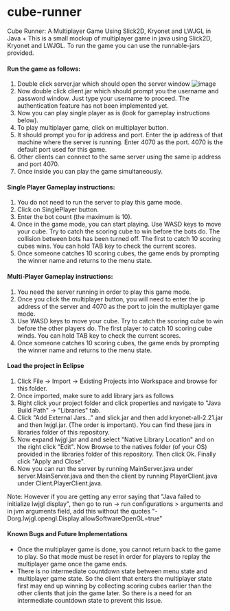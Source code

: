 # cube-runner
Cube Runner: A Multiplayer Game Using Slick2D, Kryonet and LWJGL in Java
+
This is a small mockup of multiplayer game in java using Slick2D, Kryonet and LWJGL. To run the game you can use the runnable-jars provided.

#### Run the game as follows:
1. Double click server.jar which should open the server window
![image](https://user-images.githubusercontent.com/18495886/34471595-b6c80a14-ef1b-11e7-92e8-75e094a532eb.png)
2. Now double click client.jar which should prompt you the username and password window. Just type your username to proceed. The authentication feature has not been implemented yet. 
3. Now you can play single player as is (look for gameplay instructions below).
4. To play multiplayer game, click on multiplayer button.
5. It should prompt you for ip address and port. Enter the ip address of that machine where the server is running. Enter 4070 as the port. 4070 is the default port used for this game.
6. Other clients can connect to the same server using the same ip address and port 4070.
7. Once inside you can play the game simultaneously. 

#### Single Player Gameplay instructions:
1. You do not need to run the server to play this game mode.
2. Click on SinglePlayer button.
3. Enter the bot count (the maximum is 10).
4. Once in the game mode, you can start playing. Use WASD keys to move your cube. Try to catch the scoring cube to win before the bots do. The collision between bots has been turned off. The first to catch 10 scoring cubes wins. You can hold TAB key to check the current scores.
5. Once someone catches 10 scoring cubes, the game ends by prompting the winner name and returns to the menu state.

#### Multi-Player Gameplay instructions:
1. You need the server running in order to play this game mode.
2. Once you click the multiplayer button, you will need to enter the ip address of the server and 4070 as the port to join the multiplayer game mode.
3. Use WASD keys to move your cube. Try to catch the scoring cube to win before the other players do. The first player to catch 10 scoring cube winds. You can hold TAB key to check the current scores.
5. Once someone catches 10 scoring cubes, the game ends by prompting the winner name and returns to the menu state.

#### Load the project in Eclipse
1. Click File -> Import -> Existing Projects into Workspace and browse for this folder.
2. Once imported, make sure to add library jars as follows
3. Right click your project folder and click properties and navigate to "Java Build Path" -> "Libraries" tab. 
4. Click "Add External Jars..." and slick.jar and then add kryonet-all-2.21.jar and then lwjgl.jar. (The order is important). You can find these jars in libraries folder of this repository.
5. Now expand lwjgl.jar and and select "Native Library Location" and on the right click "Edit". Now Browse to the natives folder (of your OS) provided in the libraries folder of this repository. Then click Ok. Finally click "Apply and Close".
6. Now you can run the server by running MainServer.java under server.MainServer.java and then the client by running PlayerClient.java under Client.PlayerClient.java.

Note: However if you are getting any error saying that "Java failed to initialize lwjgl display", then go to run -> run configurations  > arguments and in jvm arguments field, add this without the quotes "-Dorg.lwjgl.opengl.Display.allowSoftwareOpenGL=true"

#### Known Bugs and Future Implementations
* Once the multiplayer game is done, you cannot return back to the game to play. So that mode must be reset in order for players to replay the multiplayer game once the game ends.
* There is no intermediate countdown state between menu state and multiplayer game state. So the client that enters the multiplayer state first may end up winning by collecting scoring cubes earlier than the other clients that join the game later. So there is a need for an intermediate countdown state to prevent this issue.

